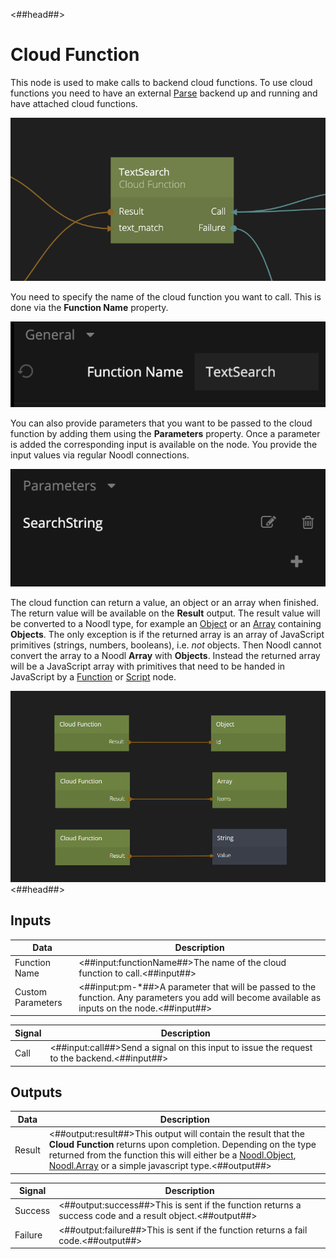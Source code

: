 <##head##>

# Cloud Function

This node is used to make calls to backend cloud functions. To use cloud functions you need to have an external [Parse](https://parseplatform.org) backend up and running and have attached cloud functions.

![](cloudfunction.png ':class=img-size-m')

You need to specify the name of the cloud function you want to call. This is done via the **Function Name** property.

![](cloudfunction-name.png ':class=img-size-m')

You can also provide parameters that you want to be passed to the cloud function by adding them using the **Parameters** property. Once a parameter is added the corresponding input is available on the node. You provide the input values via regular Noodl connections.

![](cloudfunction-params.png ':class=img-size-m')

The cloud function can return a value, an object or an array when finished. The return value will be available on the **Result** output. The result value will be converted to a Noodl type, for example an [Object](/nodes/data/object/object/) or an [Array](/nodes/data/array/array/) containing **Objects**.
The only exception is if the returned array is an array of JavaScript primitives (strings, numbers, booleans), i.e. _not_ objects. Then Noodl cannot convert the array to a Noodl **Array** with **Objects**. Instead the returned array will be a JavaScript array with primitives that need to be handed in JavaScript by a [Function](/nodes/javascript/function.md) or [Script](/nodes/javascript/script.md) node.

![](cloudfunction-result-example.png ':class=img-size-l')
<##head##>

## Inputs

| Data                                            | Description                                                                                                                                      |
| ----------------------------------------------- | ------------------------------------------------------------------------------------------------------------------------------------------------ |
| <span class="ndl-data">Function Name</span>     | <##input:functionName##>The name of the cloud function to call.<##input##>                                                                       |
| <span class="ndl-data">Custom Parameters</span> | <##input:pm-\*##>A parameter that will be passed to the function. Any parameters you add will become available as inputs on the node.<##input##> |

| Signal                               | Description                                                                                 |
| ------------------------------------ | ------------------------------------------------------------------------------------------- |
| <span class="ndl-signal">Call</span> | <##input:call##>Send a signal on this input to issue the request to the backend.<##input##> |

## Outputs

| Data                                 | Description                                                                                                                                                                                                                                                                                                                |
| ------------------------------------ | -------------------------------------------------------------------------------------------------------------------------------------------------------------------------------------------------------------------------------------------------------------------------------------------------------------------------- |
| <span class="ndl-data">Result</span> | <##output:result##>This output will contain the result that the **Cloud Function** returns upon completion. Depending on the type returned from the function this will either be a [Noodl.Object](/javascript-api/noodl-object.md), [Noodl.Array](/javascript-api/noodl-array.md) or a simple javascript type.<##output##> |

| Signal                                  | Description                                                                                              |
| --------------------------------------- | -------------------------------------------------------------------------------------------------------- |
| <span class="ndl-signal">Success</span> | <##output:success##>This is sent if the function returns a success code and a result object.<##output##> |
| <span class="ndl-signal">Failure</span> | <##output:failure##>This is sent if the function returns a fail code.<##output##>                        |
